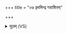 +++
title = "०७ इममिन्द्र गवाशिरम्"

+++
<details><summary>मूलम् (VS)</summary>

इ॒ममि॑न्द्र॒ गवा॑शिरं॒ यवा॑शिरं च नः पिब। आ॒गत्या॒ वृष॑भिः सु॒तम् ॥
</details>